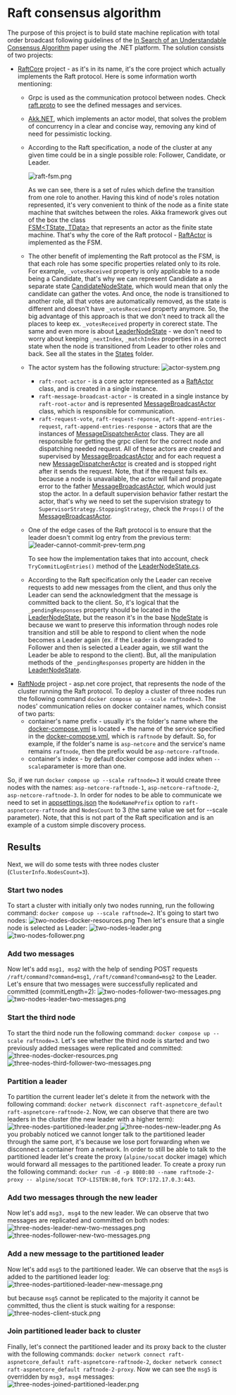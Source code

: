 
# Raft consensus algorithm
The purpose of this project is to build state machine replication with total order broadcast following guidelines of the [In Search of an Understandable Consensus Algorithm](https://raft.github.io/raft.pdf) paper using the .NET platform. The solution consists of two projects:
 - [RaftCore](/src/RaftCore/) project - as it's in its name, it's the core project which actually implements the Raft protocol. Here is some information worth mentioning:
    - Grpc is used as the communication protocol between nodes. Check [raft.proto](/src/RaftCore/Protos/raft.proto) to see the defined messages and services.
    - [Akk.NET](https://getakka.net/), which implements an actor model, that solves the problem of concurrency in a clear and concise way, removing any kind of need for pessimistic locking.
    - According to the Raft specification, a node of the cluster at any given time could be in a single possible role: Follower, Candidate, or Leader.

      ![raft-fsm.png](/results/raft-fsm.png)
    
      As we can see, there is a set of rules which define the transition from one role to another. Having this kind of node's roles notation represented, it's very convenient to think of the node as a finite state machine that switches between the roles. Akka framework gives out of the box the class     
      [FSM<TState, TData>](https://getakka.net/articles/actors/finite-state-machine.html) that represents an actor as the finite state machine. That's why the core of the Raft protocol - [RaftActor](/src/RaftCore/Actors/RaftActor.cs) is implemented as the FSM.
    - The other benefit of implementing the Raft protocol as the FSM, is that each role has some specific properties related only to its role. For example, ```_votesReceived``` property is only applicable to a node being a Candidate, that's why we can represent Candidate as a separate state [CandidateNodeState](/src/RaftCore/States/CandidateNodeState.cs), which would mean that only the candidate can gather the votes. And once, the node is transitioned to another role, all that votes are automatically removed, as the state is different and doesn't have ```_votesReceived``` property anymore. So, the big advantage of this approach is that we don't need to track all the places to keep ex. ```_votesReceived``` property in corerect state. The same and even more is about [LeaderNodeState](/src/RaftCore/States/LeaderNodeState.cs) - we don't need to worry about keeping ```_nextIndex```, ```_matchIndex``` properties in a correct state when the node is transitioned from Leader to other roles and back. See all the states in the [States](/src/RaftCore/States/) folder.
    - The actor system has the following structure:
    ![actor-system.png](/results/actor-system.png)
        - ```raft-root-actor``` - is a core actor represented as a [RaftActor](/src/RaftCore/Actors/RaftActor.cs) class, and is created in a single instance.
        - ```raft-message-broadcast-actor``` - is created in a single instance by ```raft-root-actor``` and is represented [MessageBroadcastActor](/src/RaftCore/Actors/MessageBroadcastActor.cs) class, which is responsible for communication.
        - ```raft-request-vote```, ```raft-request-reponse```, ```raft-append-entries-request```, ```raft-append-entries-response``` - actors that are the instances of [MessageDispatcherActor](/src/RaftCore/Actors/MessageDispatcherActor.cs) class. They are all responsible for getting the grpc client for the correct node and dispatching needed request. All of these actors are created and supervised by [MessageBroadcastActor](/src/RaftCore/Actors/MessageBroadcastActor.cs) and for each request a new [MessageDispatcherActor](/src/RaftCore/Actors/MessageDispatcherActor.cs) is created and is stopped right after it sends the request. Note, that if the request fails ex. because a node is unavailable, the actor will fail and propagate error to the father [MessageBroadcastActor](/src/RaftCore/Actors/MessageBroadcastActor.cs), which would just stop the actor. In a default supervision behavior father restart the actor, that's why we need to set the supervision strategy to ```SupervisorStrategy.StoppingStrategy```, check the ```Props()``` of the [MessageBroadcastActor](/src/RaftCore/Actors/MessageBroadcastActor.cs).
    - One of the edge cases of the Raft protocol is to ensure that the leader doesn't commit log entry from the previous term:
      ![leader-cannot-commit-prev-term.png](/results/leader-cannot-commit-prev-term.png)

      To see how the implementation takes that into account, check ```TryCommitLogEntries()``` method of the [LeaderNodeState.cs](/src/RaftCore/States/LeaderNodeState.cs).
    - According to the Raft specification only the Leader can receive requests to add new messages from the client, and thus only the Leader can send the acknowledgment that the message is committed back to the client. So, it's logical that the ```_pendingResponses``` property should be located in the [LeaderNodeState](/src/RaftCore/States/LeaderNodeState.cs), but the reason it's in the base [NodeState](/src/RaftCore/States/NodeState.cs) is because we want to preserve this information through nodes role transition and still be able to respond to client when the node becomes a Leader again (ex. if the Leader is downgraded to Follower and then is selected a Leader again, we still want the Leader be able to respond to the client). But, all the manipulation methods of the ```_pendingResponses``` property are hidden in the [LeaderNodeState](/src/RaftCore/States/LeaderNodeState.cs).     
 - [RaftNode](/src/RaftNode/) project - asp.net core project, that represents the node of the cluster running the Raft protocol. To deploy a cluster of three nodes run the following command ```docker compose up --scale raftnode=3```. The nodes' communication relies on docker container names, which consist of two parts:
    -  container's name prefix - usually it's the folder's name where the [docker-compose.yml](/docker-compose.yml) is located + the name of the service specified in the [docker-compose.yml](/docker-compose.yml), which is ```raftnode``` by default. So, for example, if the folder's name is ```asp-netcore``` and the service's name remains ```raftnode```, then the prefix would be ```asp-netcore-raftnode```.
    - container's index - by default docker compose add index when ```--scale```parameter is more than one.

So, if we run ```docker compose up --scale raftnode=3``` it would create three nodes with the names: ```asp-netcore-raftnode-1```, ```asp-netcore-raftnode-2```, ```asp-netcore-raftnode-3```. In order for nodes to be able to communicate we need to set in [appsettings.json](/src/RaftNode/appsettings.json) the ```NodeNamePrefix``` option to ```raft-aspnetcore-raftnode``` and ```NodesCount``` to 3 (the same value we set for --scale parameter). Note, that this is not part of the Raft specification and is an example of a custom simple discovery process.    

## Results
Next, we will do some tests with three nodes cluster (```ClusterInfo.NodesCount=3```).
### Start two nodes
To start a cluster with initially only two nodes running, run the following command: ```docker compose up --scale raftnode=2```. It's going to start two nodes:
![two-nodes-docker-resources.png](/results/two-nodes-docker-resources.png)
Then let's ensure that a single node is selected as Leader:
![two-nodes-leader.png](/results/two-nodes-leader.png)
![two-nodes-follower.png](/results/two-nodes-follower.png)
### Add two messages 
Now let's add ```msg1, msg2``` with the help of sending POST requests ```/raft/command?command=msg1```, ```/raft/command?command=msg2``` to the Leader. Let's ensure that two messages were successfully replicated and committed (commitLength=2):
![two-nodes-follower-two-messages.png](/results/two-nodes-follower-two-messages.png)
![two-nodes-leader-two-messages.png](/results/two-nodes-leader-two-messages.png)
### Start the third node
To start the third node run the following command: ```docker compose up --scale raftnode=3```. Let's see whether the third node is started and two previously added messages were replicated and committed:
![three-nodes-docker-resources.png](/results/three-nodes-docker-resources.png)
![three-nodes-third-follower-two-messages.png](/results/three-nodes-third-follower-two-messages.png)
### Partition a leader
To partition the current leader let's delete it from the network with the following command: ```docker network disconnect raft-aspnetcore_default raft-aspnetcore-raftnode-2```. Now, we can observe that there are two leaders in the cluster (the new leader with a higher term):
![three-nodes-partitioned-leader.png](/results/three-nodes-partitioned-leader.png)
![three-nodes-new-leader.png](/results/three-nodes-new-leader.png)
As you probably noticed we cannot longer talk to the partitioned leader through the same port, it's because we lose port forwarding when we disconnect a container from a network. In order to still be able to talk to the partitioned leader let's create the proxy (```alpine/socat``` docker image) which would forward all messages to the partitioned leader. To create a proxy run the following command: ```docker run -d -p 8080:80 --name raftnode-2-proxy -- alpine/socat TCP-LISTEN:80,fork TCP:172.17.0.3:443```.
### Add two messages through the new leader
Now let's add ```msg3, msg4``` to the new leader. We can observe that two messages are replicated and committed on both nodes:
![three-nodes-leader-new-two-messages.png](/results/three-nodes-leader-new-two-messages.png)
![three-nodes-follower-new-two-messages.png](/results/three-nodes-follower-new-two-messages.png)
### Add a new message to the partitioned leader
Now let's add ```msg5``` to the partitioned leader. We can observe that the ```msg5``` is added to the partitioned leader log:
![three-nodes-partitioned-leader-new-message.png](/results/three-nodes-partitioned-leader-new-message.png)

but because ```msg5``` cannot be replicated to the majority it cannot be committed, thus the client is stuck waiting for a response:
![three-nodes-client-stuck.png](/results/three-nodes-client-stuck.png)
### Join partitioned leader back to cluster
Finally, let's connect the partitioned leader and its proxy back to the cluster with the following commands: ```docker network connect raft-aspnetcore_default raft-aspnetcore-raftnode-2```, ```docker network connect raft-aspnetcore_default raftnode-2-proxy```. Now we can see the ```msg5``` is overridden by ```msg3, msg4``` messages:
![three-nodes-joined-partitioned-leader.png](/results/three-nodes-joined-partitioned-leader.png)
